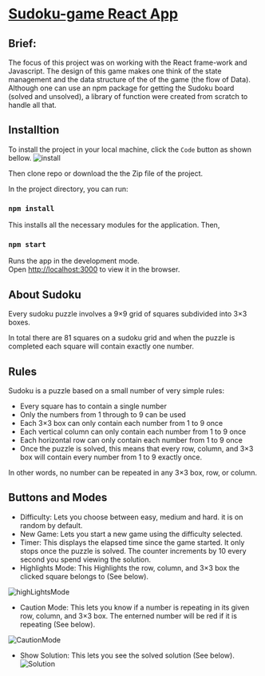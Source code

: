 # [Sudoku-game React App](mad-sudoku.herokuapp.com)

## Brief:
The focus of this project was on working with the React frame-work and Javascript. The design of this game makes one think of the state management and the data structure of the of the game (the flow of Data). Although one can use an npm package for getting the Sudoku board (solved and unsolved), a library of function were created from scratch to handle all that.
## Installtion

To install the project in your local machine, click the `Code` button as shown bellow.
![install](https://user-images.githubusercontent.com/41375898/132260206-577feb5f-29ed-4100-bbd2-0135aa23fa66.JPG)

Then clone repo or download the the Zip file of the project.

In the project directory, you can run:

### `npm install`

This installs all the necessary modules for the application. Then, 

### `npm start`

Runs the app in the development mode.\
Open [http://localhost:3000](http://localhost:3000) to view it in the browser.

## About Sudoku

Every sudoku puzzle involves a 9×9 grid of squares subdivided into 3×3 boxes.

In total there are 81 squares on a sudoku grid and when the puzzle is completed each square will contain exactly one number.

## Rules
Sudoku is a puzzle based on a small number of very simple rules:

- Every square has to contain a single number
- Only the numbers from 1 through to 9 can be used
- Each 3×3 box can only contain each number from 1 to 9 once
- Each vertical column can only contain each number from 1 to 9 once
- Each horizontal row can only contain each number from 1 to 9 once
- Once the puzzle is solved, this means that every row, column, and 3×3 box will contain every number from 1 to 9 exactly once.

In other words, no number can be repeated in any 3×3 box, row, or column.

## Buttons and Modes
- Difficulty: Lets you choose between easy, medium and hard. it is on random by default.
- New Game: Lets you start a new game using the difficulty selected.
- Timer: This displays the elapsed time since the game started. It only stops once the puzzle is solved. The counter increments by 10 every second you spend viewing the solution.
- Highlights Mode: This Highlights the row, column, and 3×3 box the clicked square belongs to (See below).

![highLightsMode](https://user-images.githubusercontent.com/41375898/132259654-8f5165d9-9771-42e9-81b4-4b8745cda6b7.JPG)

- Caution Mode: This lets you know if a number is repeating in its given row, column, and 3×3 box. The enterned number will be red if it is repeating (See below).

![CautionMode](https://user-images.githubusercontent.com/41375898/132259635-8cd2d7b2-3c4c-45e8-84e2-74a1330c4ac4.JPG)

- Show Solution: This lets you see the solved solution (See below).
![Solution](https://user-images.githubusercontent.com/41375898/132259989-f087437b-68c2-467f-9a10-0f5287f97b20.JPG)




